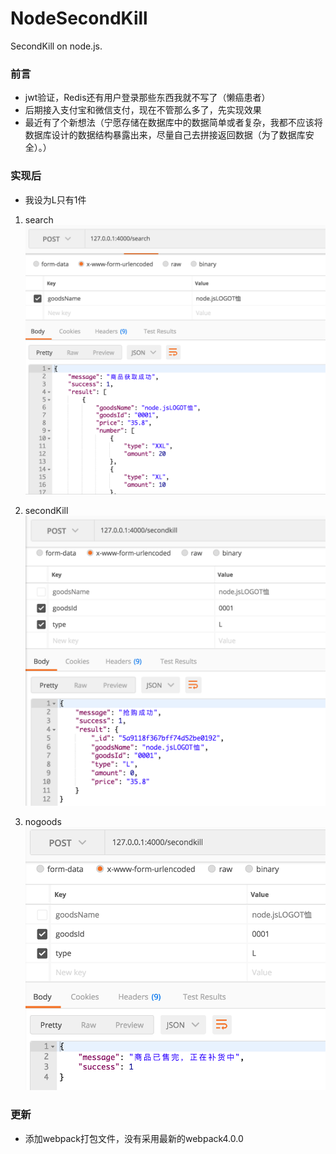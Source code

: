 # NodeSecondKill
SecondKill on node.js.

### 前言

* jwt验证，Redis还有用户登录那些东西我就不写了（懒癌患者）
* 后期接入支付宝和微信支付，现在不管那么多了，先实现效果
* 最近有了个新想法（宁愿存储在数据库中的数据简单或者复杂，我都不应该将数据库设计的数据结构暴露出来，尽量自己去拼接返回数据（为了数据库安全）。）

### 实现后

* 我设为L只有1件

1. search
![search](img/search.png)

2. secondKill
![secondKill](img/secondKill.png)

3. nogoods
![nogoods](img/nogoods.png)


### 更新

* 添加webpack打包文件，没有采用最新的webpack4.0.0
